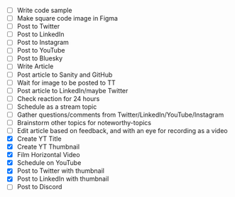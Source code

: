 - [ ] Write code sample
- [ ] Make square code image in Figma
- [ ] Post to Twitter
- [ ] Post to LinkedIn
- [ ] Post to Instagram
- [ ] Post to YouTube
- [ ] Post to Bluesky
- [ ] Write Article
- [ ] Post article to Sanity and GitHub
- [ ] Wait for image to be posted to TT
- [ ] Post article to LinkedIn/maybe Twitter
- [ ] Check reaction for 24 hours
- [ ] Schedule as a stream topic
- [ ] Gather questions/comments from Twitter/LinkedIn/YouTube/Instagram
- [ ] Brainstorm other topics for noteworthy-topics
- [ ] Edit article based on feedback, and with an eye for recording as a video
- [x] Create YT Title
- [x] Create YT Thumbnail
- [x] Film Horizontal Video
- [x] Schedule on YouTube
- [x] Post to Twitter with thumbnail
- [x] Post to LinkedIn with thumbnail
- [ ] Post to Discord
